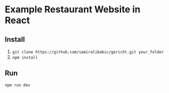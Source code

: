 # Example Restaurant Website in React

## Install

1. `git clone https://github.com/samiralibabic/gericht.git your_folder`
2. `npm install`

## Run

`npm run dev`
